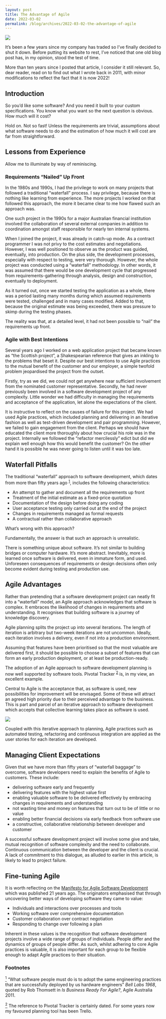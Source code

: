 ```yaml
---
layout: post
title: The Advantage of Agile
date: 2022-03-02
permalink: /blog/archives/2022-03-02-the-advantage-of-agile
---
```


![](https://keithpitty.com/rails/active_storage/blobs/proxy/eyJfcmFpbHMiOnsibWVzc2FnZSI6IkJBaHBXQT09IiwiZXhwIjpudWxsLCJwdXIiOiJibG9iX2lkIn19--193a26fad4a51752209997147c96391136eb9460/cs-advantage-of-agile.jpg)

It’s been a few years since my company has traded so I’ve finally
decided to shut it down. Before putting its website to rest, I’ve
noticed that one old blog post has, in my opinion, stood the test of
time.

More than ten years since I posted that article, I consider it still
relevant. So, dear reader, read on to find out what I wrote back in
2011, with minor modifications to reflect the fact that it is now 2022!

## Introduction

So you’d like some software? And you need it built to your custom
specifications. You know what you want so the next question is obvious.
How much will it cost?

Hold on. Not so fast! Unless the requirements are trivial, assumptions
about what software needs to do and the estimation of how much it will
cost are far from straightforward.

## Lessons from Experience

Allow me to illuminate by way of reminiscing.

### Requirements “Nailed” Up Front

In the 1980s and 1990s, I had the privilege to work on many projects
that followed a traditional “waterfall” process. I say privilege,
because there is nothing like learning from experience. The more
projects I worked on that followed this approach, the more it became
clear to me how flawed such an approach was.

One such project in the 1990s for a major Australian financial
institution involved the collaboration of several external companies in
addition to coordination amongst staff responsible for nearly ten
internal systems.

When I joined the project, it was already in catch-up mode. As a
contract programmer I was not privy to the cost estimates and
negotiations. However, I was well positioned to observe as the product
was guided, eventually, into production. On the plus side, the
development processes, especially with respect to testing, were very
thorough. However, the whole project was conducted using a “waterfall”
methodology. In other words, it was assumed that there would be one
development cycle that progressed from requirements-gathering through
analysis, design and construction, eventually to deployment.

As it turned out, once we started testing the application as a whole,
there was a period lasting many months during which assumed requirements
were tested, challenged and in many cases modified. Added to that,
because the original estimate was being exceeded, there was pressure to
skimp during the testing phases.

The reality was that, at a detailed level, it had not been possible to
“nail” the requirements up front.

### Agile with Best Intentions

Several years ago I worked on a web application project that became
known as “the Scottish project”, a Shakespearian reference that gives an
inkling to the problems that beset it. Despite our best intentions to
use Agile practices to the mutual benefit of the customer and our
employer, a simple twofold problem jeopardised the project from the
outset.

Firstly, try as we did, we could not get anywhere near sufficient
involvement from the nominated customer representative. Secondly, he had
never previously been involved in a software development project of any
complexity. Little wonder we had difficulty in managing the requirements
and acceptance of the application, let alone the expectations of the
client.

It is instructive to reflect on the causes of failure for this project.
We had used Agile practices, which included planning and delivering in
an iterative fashion as well as test-driven development and pair
programming. However, we failed to gain engagement from the client.
Perhaps we should have educated the client more thoroughly about how
crucial his role was in the project. Internally we followed the
“refactor mercilessly” edict but did we explain well enough how this
would benefit the customer? On the other hand it is possible he was
never going to listen until it was too late.

## Waterfall Pitfalls

The traditional “waterfall” approach to software development, which
dates from more than fifty years ago
<sup class="footnote" id="fnr1"><a href="#fn1">1</a></sup>, includes the
following characteristics:

-   An attempt to gather and document all the requirements up front
-   Treatment of the initial estimate as a fixed-price quotation
-   Documentation of the design before doing any coding
-   User acceptance testing only carried out at the end of the project
-   Changes in requirements managed as formal requests
-   A contractual rather than collaborative approach

What’s wrong with this approach?

Fundamentally, the answer is that such an approach is unrealistic.

There is something unique about software. It’s not similar to building
bridges or computer hardware. It’s more abstract. Inevitably, more is
learned once software is delivered, even in immature form, and used.
Unforeseen consequences of requirements or design decisions often only
become evident during testing and production use.

## Agile Advantages

Rather than pretending that a software development project can neatly
fit into a “waterfall” model, an Agile approach acknowledges that
software is complex. It embraces the likelihood of changes in
requirements and understanding. It recognises that building software is
a journey of knowledge discovery.

Agile planning splits the project up into several iterations. The length
of iteration is arbitrary but two-week iterations are not uncommon.
Ideally, each iteration involves a delivery, even if not into a
production environment.

Assuming that features have been prioritised so that the most valuable
are delivered first, it should be possible to choose a subset of
features that can form an early production deployment, or at least be
production-ready.

The adoption of an Agile approach to software development planning is
now well supported by software tools. Pivotal Tracker
<sup class="footnote" id="fnr2"><a href="#fn2">2</a></sup> is, in my
view, an excellent example.

Central to Agile is the acceptance that, as software is used, new
possibilities for improvement will be envisaged. Some of these will
attract an agreed high priority due to their perceived advantage to the
business. This is part and parcel of an iterative approach to software
development which accepts that collective learning takes place as
software is used.

![](https://keithpitty.com/rails/active_storage/blobs/proxy/eyJfcmFpbHMiOnsibWVzc2FnZSI6IkJBaHBXUT09IiwiZXhwIjpudWxsLCJwdXIiOiJibG9iX2lkIn19--94e211caf058fef70b7b9d8e537cbe234ebb984e/agile-iterations.jpg)

Coupled with this iterative approach to planning, Agile practices such
as automated testing, refactoring and continuous integration are applied
as the user stories for each iteration are developed.

## Managing Client Expectations

Given that we have more than fifty years of “waterfall baggage” to
overcome, software developers need to explain the benefits of Agile to
customers. These include:

-   delivering software early and frequently
-   delivering features with the highest value first
-   enabling valuable software to be delivered effectively by embracing
    changes in requirements and understanding
-   not wasting time and money on features that turn out to be of little
    or no value
-   enabling better financial decisions via early feedback from software
    use
-   a constructive, collaborative relationship between developer and
    customer

A successful software development project will involve some give and
take, mutual recognition of software complexity and the need to
collaborate. Continuous communication between the developer and the
client is crucial. A lack of commitment to this dialogue, as alluded to
earlier in this article, is likely to lead to project failure.

## Fine-tuning Agile

It is worth reflecting on the [Manifesto for Agile Software
Development](http://agilemanifesto.org/) which was published 21 years
ago. The originators emphasised that through uncovering better ways of
developing software they came to value:

-   Individuals and interactions over processes and tools
-   Working software over comprehensive documentation
-   Customer collaboration over contract negotiation
-   Responding to change over following a plan

Inherent in these values is the recognition that software development
projects involve a wide range of groups of individuals. People differ
and the dynamics of groups of people differ. As such, whilst adhering to
core Agile practices is valuable, it is also important for each group to
be flexible enough to adapt Agile practices to their situation.

### Footnotes

<p class="footnote" id="fn1">

<a href="#fnr1"><sup>1</sup></a> “What software people must do is to
adopt the same engineering practices that are successfully deployed by
us hardware engineers” <em>Bell Labs 1968</em>, quoted by Rob Thomsett
in <em>Is Business Ready For Agile?</em>, Agile Australia 2011.

</p>
<p class="footnote" id="fn2">

<a href="#fnr2"><sup>2</sup></a> The reference to Pivotal Tracker is
certainly dated. For some years now my favoured planning tool has been
Trello.

</p>
